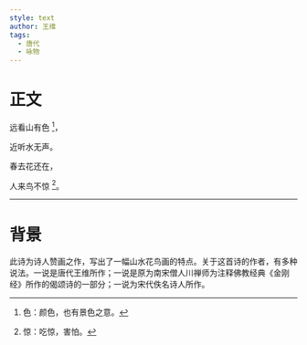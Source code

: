 ```yaml
---
style: text
author: 王维
tags:
  - 唐代
  - 咏物
---
```


# 正文

远看山有色 [^1]，

近听水无声。

春去花还在，

人来鸟不惊 [^2]。

---

# 背景

此诗为诗人赞画之作，写出了一幅山水花鸟画的特点。关于这首诗的作者，有多种说法。一说是唐代王维所作；一说是原为南宋僧人川禅师为注释佛教经典《金刚经》所作的偈颂诗的一部分；一说为宋代佚名诗人所作。

<!-- 脚注 -->

[^1]: 色：颜色，也有景色之意。
[^2]: 惊：吃惊，害怕。
